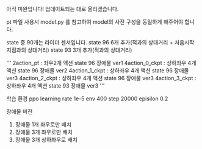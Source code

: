 아직 미완입니다! 업데이트되는 대로 올리겠습니다.

pt 파일 사용시 model.py 를 참고하여 model의 사전 구성을 동일하게 해주어야 합니다.


state 중 90개는 라이더 센서입니다.
state 96 6개 추가(적과의 상대거리 + 처음시작지점과의 상대거리)
state 93 3개 추가(적과의 상대거리)

'''
2action_pt      :   좌우2개 액션      state 96  장애물 ver1
4action_0_ckpt  :   상하좌우 4개 액션 state 96  장애물 ver2
4action_1_ckpt  :   상하좌우 4개 액션 state 96  장애물 ver3
4action_2_ckpt  :   상하좌우 4개 액션 state 96  장애물 ver3
4action_3_ckpt  :   상하좌우 4개 액션 state 93  장애물 ver3
'''

학습 환경 
ppo 
learning rate 1e-5
env           400
step          20000
episilon      0.2

장애물 버전 
1. 장애물 1개 좌우로만 배치
2. 장애물 3개 좌우로만 배치
3. 장애물 3개 상하좌우로 배치